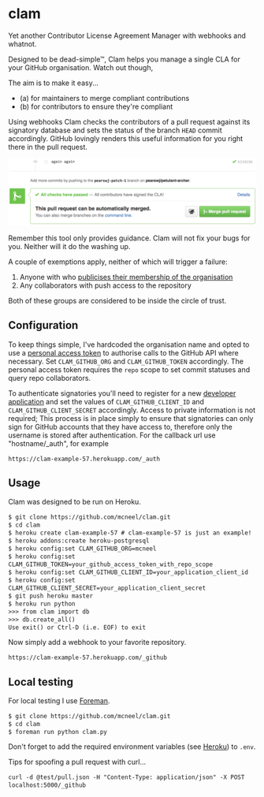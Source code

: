 # clam

Yet another Contributor License Agreement Manager with webhooks and whatnot.

Designed to be dead-simple&trade;, Clam helps you manage a single CLA for your GitHub organisation. Watch out though,

The aim is to make it easy...

- (a) for maintainers to merge compliant contributions
- (b) for contributors to ensure they're compliant

Using webhooks Clam checks the contributors of a pull request against its signatory database and sets the status of the branch `HEAD` commit accordingly. GitHub lovingly renders this useful information for you right there in the pull request.

![](docs/green_light.png)

Remember this tool only provides guidance. Clam will not fix your bugs for you. Neither will it do the washing up.

A couple of exemptions apply, neither of which will trigger a failure:

1. Anyone with who [publicises their membership of the organisation][org_api]
2. Any collaborators with push access to the repository

Both of these groups are considered to be inside the circle of trust.


## Configuration

To keep things simple, I've hardcoded the organisation name and opted to use a [personal access token] to authorise calls to the GitHub API where necessary. Set `CLAM_GITHUB_ORG` and `CLAM_GITHUB_TOKEN` accordingly. The personal access token requires the `repo` scope to set commit statuses and query repo collaborators.

To authenticate signatories you'll need to register for a new [developer application] and set the values of `CLAM_GITHUB_CLIENT_ID` and `CLAM_GITHUB_CLIENT_SECRET` accordingly. Access to private information is not required; This process is in place simply to ensure that signatories can only sign for GitHub accounts that they have access to, therefore only the username is stored after authentication. For the callback url use "hostname/_auth", for example
```
https://clam-example-57.herokuapp.com/_auth
```


## Usage

Clam was designed to be run on Heroku.

```
$ git clone https://github.com/mcneel/clam.git
$ cd clam
$ heroku create clam-example-57 # clam-example-57 is just an example!
$ heroku addons:create heroku-postgresql
$ heroku config:set CLAM_GITHUB_ORG=mcneel
$ heroku config:set CLAM_GITHUB_TOKEN=your_github_access_token_with_repo_scope
$ heroku config:set CLAM_GITHUB_CLIENT_ID=your_application_client_id
$ heroku config:set CLAM_GITHUB_CLIENT_SECRET=your_application_client_secret
$ git push heroku master
$ heroku run python
>>> from clam import db
>>> db.create_all()
Use exit() or Ctrl-D (i.e. EOF) to exit
```

Now simply add a webhook to your favorite repository.

```
https://clam-example-57.herokuapp.com/_github
```


## Local testing

For local testing I use [Foreman].

```
$ git clone https://github.com/mcneel/clam.git
$ cd clam
$ foreman run python clam.py
```

Don't forget to add the required environment variables (see [Heroku](#heroku)) to `.env`.

Tips for spoofing a pull request with curl...
```
curl -d @test/pull.json -H "Content-Type: application/json" -X POST localhost:5000/_github
```

[org_api]: https://developer.github.com/v3/orgs/#list-user-organizations
[Foreman]: https://github.com/ddollar/foreman
[personal access token]: https://help.github.com/articles/creating-an-access-token-for-command-line-use/
[developer application]: https://github.com/settings/applications/new
